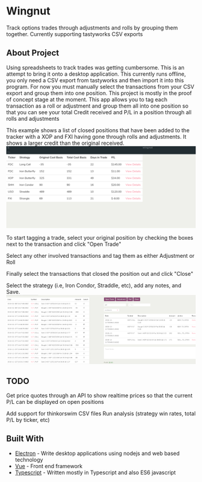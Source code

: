 # Wingnut

Track options trades through adjustments and rolls by grouping them together. Currently supporting tastyworks CSV exports

## About Project

Using spreadsheets to track trades was getting cumbersome. This is an attempt to bring it onto a desktop application. This currently runs offline, you only need a CSV export from tastyworks and then import it into this program. For now you must manually select the transactions from your CSV export and group them into one position. This project is mostly in the proof of concept stage at the moment. This app allows you to tag each transaction as a roll or adjustment and group them all into one position so that you can see your total Credit received and P/L in a position through all rolls and adjustments

This example shows a list of closed positions that have been added to the tracker with a XOP and FXI having gone through rolls and adjustments. It shows a larger credit than the original received.
![Positions](positions.png)

To start tagging a trade, select your original position by checking the boxes next to the transaction and click "Open Trade"

Select any other involved transactions and tag them as either Adjustment or Roll

Finally select the transactions that closed the position out and click "Close"

Select the strategy (i.e, Iron Condor, Straddle, etc), add any notes, and Save. 
![Position Builder](position-builder.png)

## TODO
Get price quotes through an API to show realtime prices so that the current P/L can be displayed on open positions

Add support for thinkorswim CSV files
Run analysis (strategy win rates, total P/L by ticker, etc)

## Built With

* [Electron](https://electronjs.org/) - Write desktop applications  using nodejs and web based technology
* [Vue](https://vuejs.org/) - Front end framework
* [Typescript](https://www.typescriptlang.org/) - Written mostly in Typescript and also ES6 javascript
